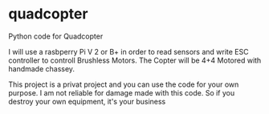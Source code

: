 # quadcopter
Python code for Quadcopter

I will use a rasbperry Pi V 2 or B+ in order to read sensors and write ESC controller to controll Brushless Motors.
The Copter will be 4+4 Motored with handmade chassey.

This project is a privat project and you can use the code for your own purpose. I am not reliable for damage made with this code. So if you destroy your own equipment, it's your business

